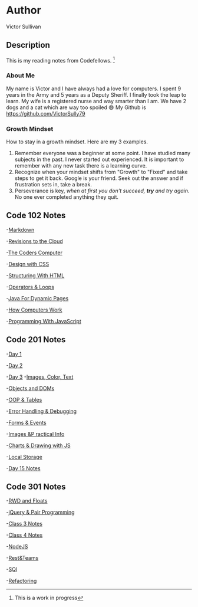 # Author
Victor Sullivan

## Description
This is my reading notes from Codefellows. [^1]

### About Me
My name is Victor and I have always had a love for computers. I spent 9 years in the Army and 5 years as a Deputy Sheriff.  I finally took the leap to learn. 
My wife is a registered nurse and way smarter than I am.  We have 2 dogs and a cat which are way too spoiled :smile:
My Github is https://github.com/VictorSully79

### Growth Mindset
How to stay in a growth mindset. Here are my 3 examples.
1. Remember everyone was a beginner at some point. I have studied many subjects in the past.  I never started out experienced.  It is important to remember with any new task there is a learning curve.
2. Recognize when your mindset shifts from "Growth" to "Fixed" and take steps to get it back. Google is your friend.  Seek out the answer and if frustration sets in, take a break.
3. Perseverance is key, *when at first you don't succeed, **try** and try again.* No one ever completed anything they quit.  


[^1]: This is a work in progress

## Code 102 Notes
-[Markdown](markdown.md)

-[Revisions to the Cloud](revisions-and-the-cloud.md)

-[The Coders Computer](the_coders_computer.md)

-[Design with CSS](design_web_pages_with_CSS.md)

-[Structuring With HTML](htmlstructure.md)

-[Operators & Loops](Loops.md)

-[Java For Dynamic Pages](dynamicwebjs.md)

-[How Computers Work](howcomputerswork.md)

-[Programming With JavaScript](dynamicwebjs.md)

## Code 201 Notes
-[Day 1](class-01.md)

-[Day 2](class-02.md)

-[Day 3](lbjsdl.md)
-[Images, Color, Text](images-colors-text.md)

-[Objects and DOMs](pdod.md)

-[OOP & Tables](OOP-Tables.md)

-[Error Handling & Debugging](errorHandlingAndDebugging.md)

-[Forms & Events](formsAndEvents.md)

-[Images &P ractical Info](imagesAndPracticalInfo.md)

-[Charts & Drawing with JS](chartsWithJS.md)

-[Local Storage](local-storage.md)

-[Day 15 Notes](notesD15.md)

## Code 301 Notes
-[RWD and Floats](smacssRWD.md)

-[jQuery & Pair Programming](jquery.md)

-[Class 3 Notes](class3Notes.md)

-[Class 4 Notes](notes4.md)

-[NodeJS](notesDay5.md)

-[Rest&Teams](restAndTeams.md)

-[SQl](sql.md)

-[Refactoring](refactoring.md)
